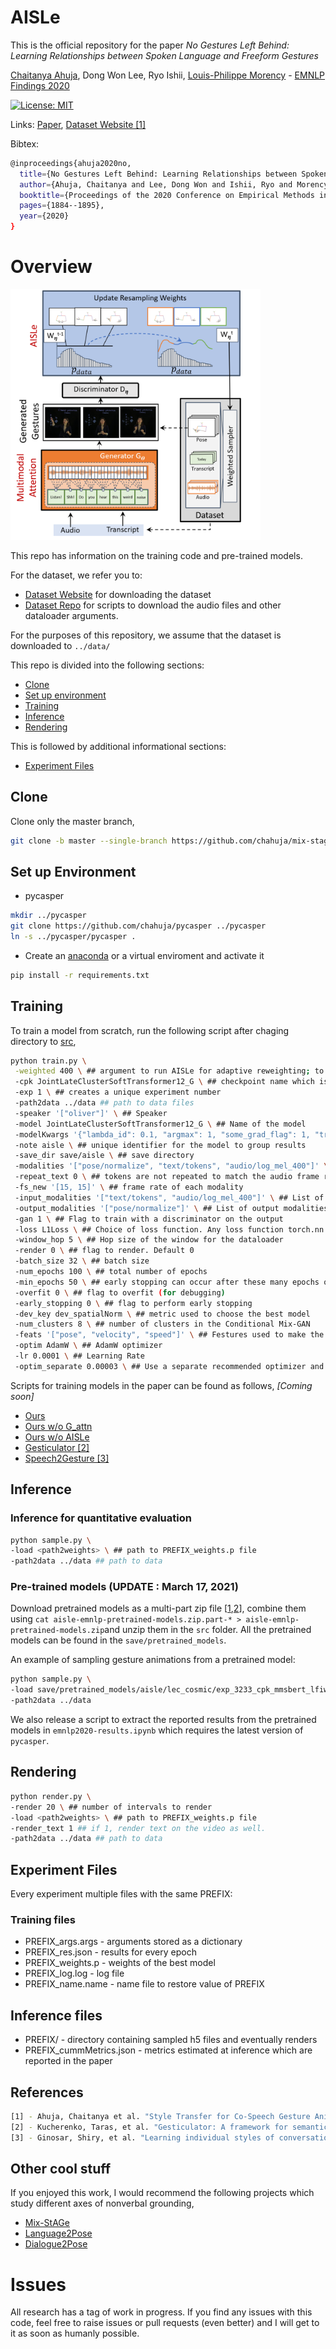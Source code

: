 # AISLe

This is the official repository for the paper *No Gestures Left Behind: Learning Relationships between Spoken Language and Freeform Gestures* 

[Chaitanya Ahuja](http://chahuja.com), Dong Won Lee, Ryo Ishii, [Louis-Philippe Morency](https://www.cs.cmu.edu/~morency/) - [EMNLP Findings 2020](https://2020.emnlp.org/)

[![License: MIT](https://img.shields.io/badge/License-MIT-yellow.svg)](https://opensource.org/licenses/MIT)

Links: [Paper](https://www.aclweb.org/anthology/2020.findings-emnlp.170.pdf), [Dataset Website [1]](http://chahuja.com/pats)

Bibtex:

```sh
@inproceedings{ahuja2020no,
  title={No Gestures Left Behind: Learning Relationships between Spoken Language and Freeform Gestures},
  author={Ahuja, Chaitanya and Lee, Dong Won and Ishii, Ryo and Morency, Louis-Philippe},
  booktitle={Proceedings of the 2020 Conference on Empirical Methods in Natural Language Processing: Findings},
  pages={1884--1895},
  year={2020}
}
```

# Overview

<img src="figs/overview.png" alt="drawing" width="400"/>

This repo has information on the training code and pre-trained models. 

For the dataset, we refer you to:
* [Dataset Website](http://chahuja.com/pats) for downloading the dataset
* [Dataset Repo](https://github.com/chahuja/pats) for scripts to download the audio files and other dataloader arguments. 

For the purposes of this repository, we assume that the dataset is downloaded to `../data/`

This repo is divided into the following sections:

* [Clone](#clone)
* [Set up environment](#set-up-environment)
* [Training](#training)
* [Inference](#inference)
* [Rendering](#rendering)

This is followed by additional informational sections:
* [Experiment Files](#experiment-files)

## Clone
Clone only the master branch,

```sh
git clone -b master --single-branch https://github.com/chahuja/mix-stage.git
```

## Set up Environment
* pycasper

```sh
mkdir ../pycasper
git clone https://github.com/chahuja/pycasper ../pycasper
ln -s ../pycasper/pycasper .
```

* Create an [anaconda](https://www.anaconda.com/) or a virtual enviroment and activate it

```sh
pip install -r requirements.txt
```

## Training
To train a model from scratch, run the following script after chaging directory to [src](src/),

```sh
python train.py \
 -weighted 400 \ ## argument to run AISLe for adaptive reweighting; to be used with `gan=1`; the number refers to the number of iterations per epoch
 -cpk JointLateClusterSoftTransformer12_G \ ## checkpoint name which is a part of experiment file PREFIX
 -exp 1 \ ## creates a unique experiment number
 -path2data ../data ## path to data files
 -speaker '["oliver"]' \ ## Speaker
 -model JointLateClusterSoftTransformer12_G \ ## Name of the model
 -modelKwargs '{"lambda_id": 0.1, "argmax": 1, "some_grad_flag": 1, "train_only": 1}' \ ## List of extra arguments to instantiate an object of the model
 -note aisle \ ## unique identifier for the model to group results
 -save_dir save/aisle \ ## save directory
 -modalities '["pose/normalize", "text/tokens", "audio/log_mel_400"]' \ ## all modalities as a list. output modality first, then input modalities
 -repeat_text 0 \ ## tokens are not repeated to match the audio frame rate
 -fs_new '[15, 15]' \ ## frame rate of each modality
 -input_modalities '["text/tokens", "audio/log_mel_400"]' \ ## List of input modalities
 -output_modalities '["pose/normalize"]' \ ## List of output modalities
 -gan 1 \ ## Flag to train with a discriminator on the output
 -loss L1Loss \ ## Choice of loss function. Any loss function torch.nn.* will work here
 -window_hop 5 \ ## Hop size of the window for the dataloader
 -render 0 \ ## flag to render. Default 0
 -batch_size 32 \ ## batch size
 -num_epochs 100 \ ## total number of epochs
 -min_epochs 50 \ ## early stopping can occur after these many epochs occur
 -overfit 0 \ ## flag to overfit (for debugging)
 -early_stopping 0 \ ## flag to perform early stopping 
 -dev_key dev_spatialNorm \ ## metric used to choose the best model
 -num_clusters 8 \ ## number of clusters in the Conditional Mix-GAN
 -feats '["pose", "velocity", "speed"]' \ ## Festures used to make the clusters
 -optim AdamW \ ## AdamW optimizer
 -lr 0.0001 \ ## Learning Rate
 -optim_separate 0.00003 \ ## Use a separate recommended optimizer and learning rate schedule for the language encoder BERT
```

Scripts for training models in the paper can be found as follows, *[Coming soon]*

- [Ours]()
- [Ours w/o G_attn]()
- [Ours w/o AISLe]()
- [Gesticulator [2]]() 
- [Speech2Gesture [3]]()

## Inference
### Inference for quantitative evaluation

```sh
python sample.py \
-load <path2weights> \ ## path to PREFIX_weights.p file
-path2data ../data ## path to data
```

### Pre-trained models (UPDATE : March 17, 2021)
Download pretrained models as a multi-part zip file [[1](https://cmu.box.com/s/4c2a7fax036sniupxajf7mt35osabrc7),[2](https://cmu.box.com/s/lpnhd91xf228bx6wugf034a13cltv162)], combine them using `cat aisle-emnlp-pretrained-models.zip.part-* > aisle-emnlp-pretrained-models.zip`and unzip them in the `src` folder. All the pretrained models can be found in the `save/pretrained_models`. 

An example of sampling gesture animations from a pretrained model:

```sh
python sample.py \
-load save/pretrained_models/aisle/lec_cosmic/exp_3233_cpk_mmsbert_lfiw_no_update3_speaker_\[\'lec_cosmic\'\]_model_JointLateClusterSoftTransformer12_G_note_mmsbert_lfiw_no_update3_weights.p \
-path2data ../data
```

We also release a script to extract the reported results from the pretrained models in `emnlp2020-results.ipynb` which requires the latest version of `pycasper`.

## Rendering

```sh
python render.py \
-render 20 \ ## number of intervals to render
-load <path2weights> \ ## path to PREFIX_weights.p file
-render_text 1 ## if 1, render text on the video as well.
-path2data ../data ## path to data
```

## Experiment Files
Every experiment multiple files with the same PREFIX:

### Training files
* PREFIX_args.args - arguments stored as a dictionary
* PREFIX_res.json - results for every epoch
* PREFIX_weights.p - weights of the best model
* PREFIX_log.log - log file 
* PREFIX_name.name - name file to restore value of PREFIX

## Inference files
* PREFIX/ - directory containing sampled h5 files and eventually renders
* PREFIX_cummMetrics.json - metrics estimated at inference which are reported in the paper

## References
```sh
[1] - Ahuja, Chaitanya et al. "Style Transfer for Co-Speech Gesture Animation: A Multi-Speaker Conditional Mixture Approach" ECCV 2020.
[2] - Kucherenko, Taras, et al. "Gesticulator: A framework for semantically-aware speech-driven gesture generation." ICMI 2020.
[3] - Ginosar, Shiry, et al. "Learning individual styles of conversational gesture." CVPR 2019.
```

## Other cool stuff
If you enjoyed this work, I would recommend the following projects which study different axes of nonverbal grounding,
- [Mix-StAGe](http://chahuja.com/mix-stage)
- [Language2Pose](http://chahuja.com/language2pose)
- [Dialogue2Pose](https://arxiv.org/pdf/1910.02181.pdf)

# Issues
All research has a tag of work in progress. If you find any issues with this code, feel free to raise issues or pull requests (even better) and I will get to it as soon as humanly possible.
